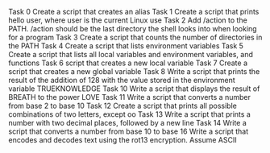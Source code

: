 Task 0 Create a script that creates an alias
Task 1 Create a script that prints hello user, where user is the current Linux use
Task 2 Add /action to the PATH. /action should be the last directory the shell looks into when looking for a program
Task 3 Create a script that counts the number of directories in the PATH
Task 4 Create a script that lists environment variables
Task 5 Create a script that lists all local variables and environment variables, and functions
Task 6 script that creates a new local variable
Task 7 Create a script that creates a new global variable
Task 8 Write a script that prints the result of the addition of 128 with the value stored in the environment variable TRUEKNOWLEDGE
Task 10 Write a script that displays the result of BREATH to the power LOVE
Task 11 Write a script that converts a number from base 2 to base 10
Task 12 Create a script that prints all possible combinations of two letters, except oo
Task 13 Write a script that prints a number with two decimal places, followed by a new line
Task 14 Write a script that converts a number from base 10 to base 16
Write a script that encodes and decodes text using the rot13 encryption. Assume ASCII
